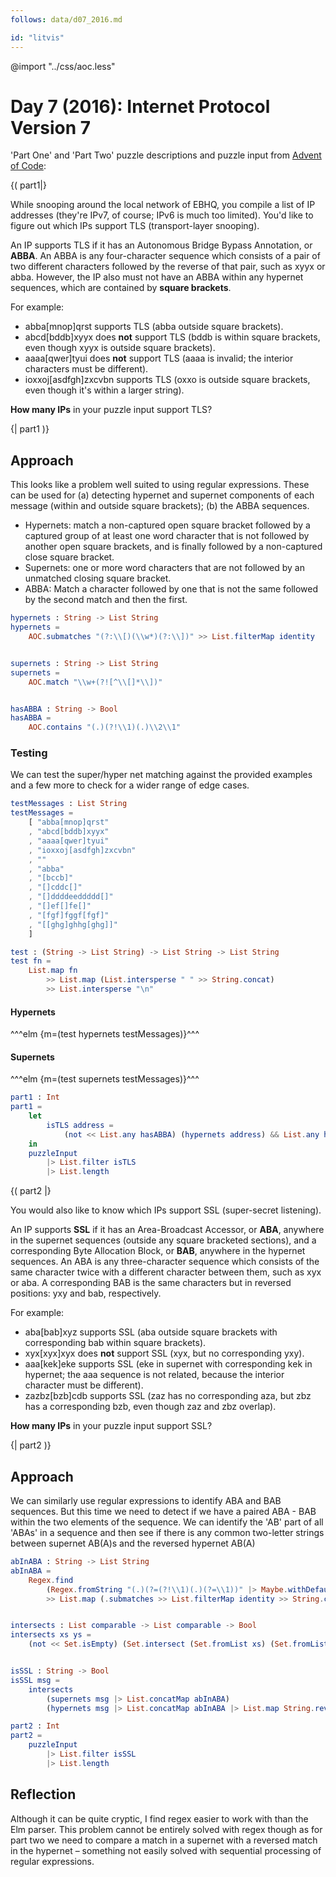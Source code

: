 ```yaml
---
follows: data/d07_2016.md

id: "litvis"
---
```


@import "../css/aoc.less"

# Day 7 (2016): Internet Protocol Version 7

'Part One' and 'Part Two' puzzle descriptions and puzzle input from [Advent of Code](https://adventofcode.com/2016/day/7):

{( part1|}

While snooping around the local network of EBHQ, you compile a list of IP addresses (they're IPv7, of course; IPv6 is much too limited). You'd like to figure out which IPs support TLS (transport-layer snooping).

An IP supports TLS if it has an Autonomous Bridge Bypass Annotation, or **ABBA**. An ABBA is any four-character sequence which consists of a pair of two different characters followed by the reverse of that pair, such as xyyx or abba. However, the IP also must not have an ABBA within any hypernet sequences, which are contained by **square brackets**.

For example:

- abba[mnop]qrst supports TLS (abba outside square brackets).
- abcd[bddb]xyyx does **not** support TLS (bddb is within square brackets, even though xyyx is outside square brackets).
- aaaa[qwer]tyui does **not** support TLS (aaaa is invalid; the interior characters must be different).
- ioxxoj[asdfgh]zxcvbn supports TLS (oxxo is outside square brackets, even though it's within a larger string).

**How many IPs** in your puzzle input support TLS?

{| part1 )}

## Approach

This looks like a problem well suited to using regular expressions. These can be used for (a) detecting hypernet and supernet components of each message (within and outside square brackets); (b) the ABBA sequences.

- Hypernets: match a non-captured open square bracket followed by a captured group of at least one word character that is not followed by another open square brackets, and is finally followed by a non-captured close square bracket.
- Supernets: one or more word characters that are not followed by an unmatched closing square bracket.
- ABBA: Match a character followed by one that is not the same followed by the second match and then the first.

```elm {l}
hypernets : String -> List String
hypernets =
    AOC.submatches "(?:\\[)(\\w*)(?:\\])" >> List.filterMap identity


supernets : String -> List String
supernets =
    AOC.match "\\w+(?![^\\[]*\\])"


hasABBA : String -> Bool
hasABBA =
    AOC.contains "(.)(?!\\1)(.)\\2\\1"
```

### Testing

We can test the super/hyper net matching against the provided examples and a few more to check for a wider range of edge cases.

```elm {l}
testMessages : List String
testMessages =
    [ "abba[mnop]qrst"
    , "abcd[bddb]xyyx"
    , "aaaa[qwer]tyui"
    , "ioxxoj[asdfgh]zxcvbn"
    , ""
    , "abba"
    , "[bccb]"
    , "[]cddc[]"
    , "[]ddddeeddddd[]"
    , "[]ef[]fe[]"
    , "[fgf]fggf[fgf]"
    , "[[ghg]ghhg[ghg]]"
    ]
```

```elm {l}
test : (String -> List String) -> List String -> List String
test fn =
    List.map fn
        >> List.map (List.intersperse " " >> String.concat)
        >> List.intersperse "\n"
```

#### Hypernets

^^^elm {m=(test hypernets testMessages)}^^^

#### Supernets

^^^elm {m=(test supernets testMessages)}^^^

```elm {l r}
part1 : Int
part1 =
    let
        isTLS address =
            (not << List.any hasABBA) (hypernets address) && List.any hasABBA (supernets address)
    in
    puzzleInput
        |> List.filter isTLS
        |> List.length
```

{( part2 |}

You would also like to know which IPs support SSL (super-secret listening).

An IP supports **SSL** if it has an Area-Broadcast Accessor, or **ABA**, anywhere in the supernet sequences (outside any square bracketed sections), and a corresponding Byte Allocation Block, or **BAB**, anywhere in the hypernet sequences. An ABA is any three-character sequence which consists of the same character twice with a different character between them, such as xyx or aba. A corresponding BAB is the same characters but in reversed positions: yxy and bab, respectively.

For example:

- aba[bab]xyz supports SSL (aba outside square brackets with corresponding bab within square brackets).
- xyx[xyx]xyx does **not** support SSL (xyx, but no corresponding yxy).
- aaa[kek]eke supports SSL (eke in supernet with corresponding kek in hypernet; the aaa sequence is not related, because the interior character must be different).
- zazbz[bzb]cdb supports SSL (zaz has no corresponding aza, but zbz has a corresponding bzb, even though zaz and zbz overlap).

**How many IPs** in your puzzle input support SSL?

{| part2 )}

## Approach

We can similarly use regular expressions to identify ABA and BAB sequences. But this time we need to detect if we have a paired ABA - BAB within the two elements of the sequence. We can identify the 'AB' part of all 'ABAs' in a sequence and then see if there is any common two-letter strings between supernet AB(A)s and the reversed hypernet AB(A)

```elm {l}
abInABA : String -> List String
abInABA =
    Regex.find
        (Regex.fromString "(.)(?=(?!\\1)(.)(?=\\1))" |> Maybe.withDefault Regex.never)
        >> List.map (.submatches >> List.filterMap identity >> String.concat)


intersects : List comparable -> List comparable -> Bool
intersects xs ys =
    (not << Set.isEmpty) (Set.intersect (Set.fromList xs) (Set.fromList ys))


isSSL : String -> Bool
isSSL msg =
    intersects
        (supernets msg |> List.concatMap abInABA)
        (hypernets msg |> List.concatMap abInABA |> List.map String.reverse)
```

```elm {l r}
part2 : Int
part2 =
    puzzleInput
        |> List.filter isSSL
        |> List.length
```

## Reflection

Although it can be quite cryptic, I find regex easier to work with than the Elm parser. This problem cannot be entirely solved with regex though as for part two we need to compare a match in a supernet with a reversed match in the hypernet – something not easily solved with sequential processing of regular expressions.
